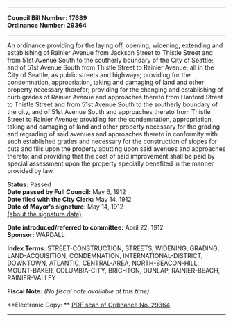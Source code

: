 * * * * *  
  
**Council Bill Number: [](#h0)[](#h2)17689**   
**Ordinance Number: 29364**  
  
* * * * *  
  
An ordinance providing for the laying off, opening, widening, extending and establishing of Rainier Avenue from Jackson Street to Thistle Street and from 51st Avenue South to the southerly boundary of the City of Seattle; and of 51st Avenue South from Thistle Street to Rainier Avenue; all in the City of Seattle, as public streets and highways; providing for the condemnation, appropriation, taking and damaging of land and other property necessary therefor; providing for the changing and establishing of curb grades of Rainier Avenue and approaches thereto from Hanford Street to Thistle Street and from 51st Avenue South to the southerly boundary of the city, and of 51st Avenue South and approaches thereto from Thistle Street to Rainier Avenue; providing for the condemnation, appropriation, taking and damaging of land and other property necessary for the grading and regrading of said avenues and approaches thereto in conformity with such established grades and necessary for the construction of slopes for cuts and fills upon the property abutting upon said avenues and approaches thereto; and providing that the cost of said improvement shall be paid by special assessment upon the property specially benefited in the manner provided by law.  
  
**Status:** Passed   
**Date passed by Full Council:** May 6, 1912   
**Date filed with the City Clerk:** May 14, 1912   
**Date of Mayor's signature:** May 14, 1912   
[(about the signature date)](/~public/approvaldate.htm)   
  
  
**Date introduced/referred to committee:** April 22, 1912   
**Sponsor:** WARDALL   
  
**Index Terms:** STREET-CONSTRUCTION, STREETS, WIDENING, GRADING, LAND-ACQUISITION, CONDEMNATION, INTERNATIONAL-DISTRICT, DOWNTOWN, ATLANTIC, CENTRAL-AREA, NORTH-BEACON-HILL, MOUNT-BAKER, COLUMBIA-CITY, BRIGHTON, DUNLAP, RAINIER-BEACH, RAINIER-VALLEY  
  
**Fiscal Note:** *(No fiscal note available at this time)*  
  
**Electronic Copy: ** [PDF scan of Ordinance No. 29364](/~archives/Ordinances/Ord_29364.pdf)  
  
* * * * *  
